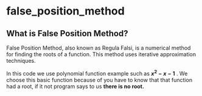 # false_position_method
## What is False Position Method?
False Position Method, also known as Regula Falsi, is a numerical method for finding the roots of a function. This method uses iterative approximation techniques.

In this code we use polynomial function example such as **$x^2 - x - 1$** . We choose this basic function because of you have to know that that function had a root, if it not program says to us **there is no root.**
